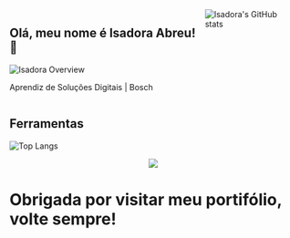 <div style="display: flex;">
  <div style="align-items: start; gap: 20px;">
    <h2>Olá, meu nome é Isadora Abreu! 🌸</h2>
    <img src="https://img.shields.io/badge/Isadora-Overview?style=for-the-badge&logoSize=auto&label=Overview&labelColor=black&color=pink&cacheSeconds=3600" alt="Isadora Overview" />
     <p>Aprendiz de Soluções Digitais | Bosch</p>
  </div>
  <div style="align-items: end; gap: 20px;">
    <img src="https://github-readme-stats.vercel.app/api?username=IsadoraAbreuu&show_icons=true&title_color=c71585&icon_color=c71585&text_color=000000&bg_color=fff0f6" alt="Isadora's GitHub stats" />
  </div>
</div>





<h2>Ferramentas</h2>

![Top Langs](https://github-readme-stats.vercel.app/api/top-langs/?username=IsadoraAbreuu&hide_progress=true&bg_color=fff0f6&title_color=c71585&text_color=000000)


<p align="center">
  <a href="https://skillicons.dev">
    <img src="https://skillicons.dev/icons?i=python,java,html,css,js,figma,arduino" />
  </a>
</p>


  
# **Obrigada por visitar meu portifólio, volte sempre!**





